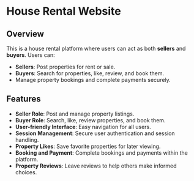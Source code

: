 # House Rental Website

## Overview

This is a house rental platform where users can act as both **sellers** and **buyers**. Users can:
- **Sellers**: Post properties for rent or sale.
- **Buyers**: Search for properties, like, review, and book them.
- Manage property bookings and complete payments securely.

## Features
- **Seller Role**: Post and manage property listings.
- **Buyer Role**: Search, like, review properties, and book them.
- **User-friendly Interface**: Easy navigation for all users.
- **Session Management**: Secure user authentication and session handling.
- **Property Likes**: Save favorite properties for later viewing.
- **Booking and Payment**: Complete bookings and payments within the platform.
- **Property Reviews**: Leave reviews to help others make informed choices.

